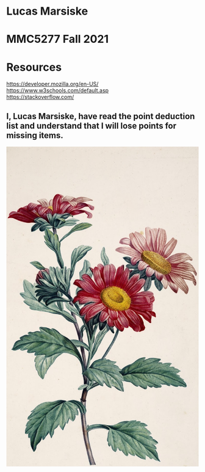 # Lucas Marsiske

# MMC5277 Fall 2021

# Resources

https://developer.mozilla.org/en-US/  
https://www.w3schools.com/default.asp  
https://stackoverflow.com/

## I, Lucas Marsiske, have read the point deduction list and understand that I will lose points for missing items.

![Image of a flower](images/botanical.png)
